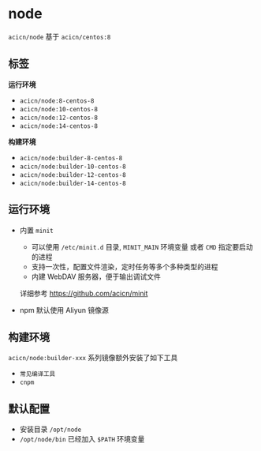 # node

`acicn/node` 基于 `acicn/centos:8`

## 标签

**运行环境**

* `acicn/node:8-centos-8`
* `acicn/node:10-centos-8`
* `acicn/node:12-centos-8`
* `acicn/node:14-centos-8`

**构建环境**

* `acicn/node:builder-8-centos-8`
* `acicn/node:builder-10-centos-8`
* `acicn/node:builder-12-centos-8`
* `acicn/node:builder-14-centos-8`

## 运行环境

* 内置 `minit`

    - 可以使用 `/etc/minit.d` 目录, `MINIT_MAIN` 环境变量 或者 `CMD` 指定要启动的进程
    - 支持一次性，配置文件渲染，定时任务等多个多种类型的进程
    - 内建 WebDAV 服务器，便于输出调试文件
    
    详细参考 https://github.com/acicn/minit

* npm 默认使用 Aliyun 镜像源

## 构建环境

`acicn/node:builder-xxx` 系列镜像额外安装了如下工具

* `常见编译工具`
* `cnpm`

## 默认配置

* 安装目录 `/opt/node`
* `/opt/node/bin` 已经加入 `$PATH` 环境变量
